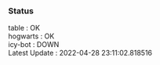 ### Status


table : OK  
hogwarts : OK  
icy-bot : DOWN  
Latest Update : 2022-04-28 23:11:02.818516
